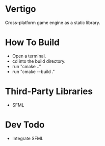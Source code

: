 # Vertigo
Cross-platform game engine as a static library.

# How To Build
 - Open a terminal.
 - cd into the build directory.
 - run "cmake .."
 - run "cmake --build ."

# Third-Party Libraries
 - SFML

# Dev Todo
 - Integrate SFML

